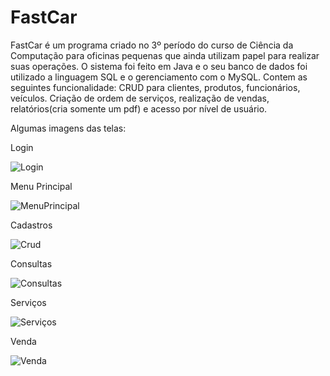# FastCar
FastCar é um programa criado no 3º período do curso de Ciência da Computação para  oficinas pequenas que ainda utilizam papel para realizar suas operações. O sistema foi feito em Java e o seu banco de dados foi utilizado a linguagem SQL e o gerenciamento com o MySQL. Contem as seguintes funcionalidade: CRUD para clientes, produtos, funcionários, veículos. Criação de ordem de serviços, realização de vendas, relatórios(cria somente um pdf) e acesso por nível de usuário.

Algumas imagens das telas:

Login

![Login](https://user-images.githubusercontent.com/43012542/118038315-57acf480-b345-11eb-85c5-8f52f236b6af.JPG)

Menu Principal

![MenuPrincipal](https://user-images.githubusercontent.com/43012542/118038387-6bf0f180-b345-11eb-82f4-008dbfa0dc55.JPG)

Cadastros

![Crud](https://user-images.githubusercontent.com/43012542/118038425-77441d00-b345-11eb-8116-bf1c963f25dc.JPG)

Consultas

![Consultas](https://user-images.githubusercontent.com/43012542/118038461-81661b80-b345-11eb-8b91-739d26f35499.JPG)

Serviços

![Serviços](https://user-images.githubusercontent.com/43012542/118038487-8cb94700-b345-11eb-96b6-ec1d5e4d1960.JPG)

Venda

![Venda](https://user-images.githubusercontent.com/43012542/118038516-96db4580-b345-11eb-81cc-1c8eb993b38b.JPG)

